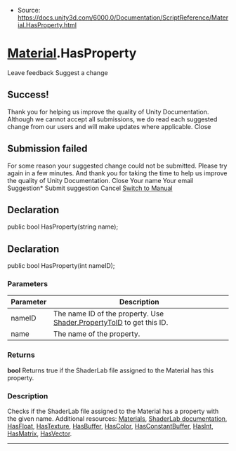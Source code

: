 * Source: https://docs.unity3d.com/6000.0/Documentation/ScriptReference/Material.HasProperty.html

#  [Material](https://docs.unity3d.com/6000.0/Documentation/ScriptReference/Material.html).HasProperty
Leave feedback
Suggest a change
## Success!
Thank you for helping us improve the quality of Unity Documentation. Although we cannot accept all submissions, we do read each suggested change from our users and will make updates where applicable.
Close
## Submission failed
For some reason your suggested change could not be submitted. Please <a>try again</a> in a few minutes. And thank you for taking the time to help us improve the quality of Unity Documentation.
Close
Your name Your email Suggestion* Submit suggestion
Cancel
[Switch to Manual](https://docs.unity3d.com/6000.0/Documentation/Manual/class-Material.html "Go to Material Component in the Manual")
## Declaration
public bool HasProperty(string name); 
## Declaration
public bool HasProperty(int nameID); 
### Parameters
Parameter | Description  
---|---  
nameID | The name ID of the property. Use [Shader.PropertyToID](https://docs.unity3d.com/6000.0/Documentation/ScriptReference/Shader.PropertyToID.html) to get this ID.  
name | The name of the property.  
### Returns
**bool** Returns true if the ShaderLab file assigned to the Material has this property. 
### Description
Checks if the ShaderLab file assigned to the Material has a property with the given name.
Additional resources: [Materials](https://docs.unity3d.com/6000.0/Documentation/Manual/Materials.html), [ShaderLab documentation](https://docs.unity3d.com/6000.0/Documentation/Manual/Shaders.html), [HasFloat](https://docs.unity3d.com/6000.0/Documentation/ScriptReference/Material.HasFloat.html), [HasTexture](https://docs.unity3d.com/6000.0/Documentation/ScriptReference/Material.HasTexture.html), [HasBuffer](https://docs.unity3d.com/6000.0/Documentation/ScriptReference/Material.HasBuffer.html), [HasColor](https://docs.unity3d.com/6000.0/Documentation/ScriptReference/Material.HasColor.html), [HasConstantBuffer](https://docs.unity3d.com/6000.0/Documentation/ScriptReference/Material.HasConstantBuffer.html), [HasInt](https://docs.unity3d.com/6000.0/Documentation/ScriptReference/Material.HasInt.html), [HasMatrix](https://docs.unity3d.com/6000.0/Documentation/ScriptReference/Material.HasMatrix.html), [HasVector](https://docs.unity3d.com/6000.0/Documentation/ScriptReference/Material.HasVector.html).
* * *

